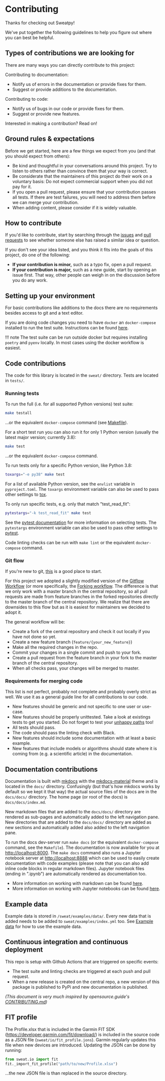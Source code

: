 # Contributing

Thanks for checking out Sweatpy!

We've put together the following guidelines to help you figure out where you can best be helpful.

## Types of contributions we are looking for
There are many ways you can directly contribute to this project:

Contributing to documentation:

* Notify us of errors in the documentation or provide fixes for them.
* Suggest or provide additions to the documentation.

Contributing to code:

* Notify us of bugs in our code or provide fixes for them.
* Suggest or provide new features.

Interested in making a contribution? Read on!

## Ground rules & expectations
Before we get started, here are a few things we expect from you (and that you should expect from others):

* Be kind and thoughtful in your conversations around this project. Try to listen to others rather than convince them that your way is correct.
* Be considerate that the maintainers of this project do their work on a voluntary basis: Do not expect commercial support when you did not pay for it.
* If you open a pull request, please ensure that your contribution passes all tests. If there are test failures, you will need to address them before we can merge your contribution.
* When adding content, please consider if it is widely valuable.

## How to contribute
If you'd like to contribute, start by searching through the [issues](https://github.com/goldencheetah/sweatpy/issues) and [pull requests](https://github.com/goldencheetah/sweatpy/pulls) to see whether someone else has raised a similar idea or question.

If you don't see your idea listed, and you think it fits into the goals of this project, do one of the following:

* **If your contribution is minor,** such as a typo fix, open a pull request.
* **If your contribution is major,** such as a new guide, start by opening an issue first. That way, other people can weigh in on the discussion before you do any work.

## Setting up your environment

For basic contributions like additions to the docs there are no requirements besides access to git and a text editor.

If you are doing code changes you need to have `docker` an `docker-compose` installed to run the test suite. Instructions can be found [here](https://docs.docker.com/compose/install/).

!!! note
    The test suite can be run outside docker but requires installing `poetry` and `pyenv` locally. In most cases using the docker workflow is easiest.

## Code contributions
The code for this library is located in the `sweat/` directory.
Tests are located in `tests/`.

### Running tests
To run the full (i.e. for all supported Python versions) test suite:
```bash
make testall
```
...or the equivalent `docker-compose` command (see [Makefile](Makefile)).

For a short test run you can also run it for only 1 Python version (usually the latest major version; currently 3.8):
```bash
make test
```
...or the equivalent `docker-compose` command.

To run tests only for a specific Python version, like Python 3.8:
```bash
toxargs="-e py38" make test
```
For a list of available Python version, see the `envlist` variable in `pyproject.toml`.
The `toxargs` environment variable can also be used to pass other settings to [tox](https://tox.readthedocs.io/en/latest/).

To only run specific tests, e.g. only that match "test_read_fit":
```bash
pytestargs="-k test_read_fit" make test
```
See the [pytest documentation](https://docs.pytest.org/en/stable/usage.html#specifying-tests-selecting-tests) for more information on selecting tests.
The `pytestargs` environment variable can also be used to pass other settings to [pytest](https://docs.pytest.org/en/stable/).

Code linting checks can be run with `make lint` or the equivalent `docker-compose` command.

### Git flow
If you're new to git, [this](https://try.github.io/) is a good place to start.

For this project we adopted a slightly modified version of the [Gitflow Workflow](https://www.atlassian.com/git/tutorials/comparing-workflows/gitflow-workflow) (or more specifically, the [Forking workflow](https://www.atlassian.com/git/tutorials/comparing-workflows/forking-workflow).
The difference is that we only work with a master branch in the central repository, so all pull requests are made from feature branches in the forked repositories directly to the master branch of the central repository.
We realize that there are downsides to this flow but as it is easiest for maintainers we decided to adopt it.

The general workflow will be:
- Create a fork of the central repository and check it out locally if you have not done so yet.
- Create a new feature branch (`feature/{your_new_feature}`)
- Make all the required changes in the repo.
- Commit your changes in a single commit and push to your fork.
- Create a pull request from the feature branch in your fork to the master branch of the central repository.
- When all checks pass, your changes will be merged to master.  

### Requirements for merging code
This list is not perfect, probably not complete and probably overly strict as well. We use it as a general guide line for all contributions to our code.

- New features should be generic and not specific to one user or use-case.
- New features should be properly unittested. Take a look at existings tests to get you started. Do not forget to test your [unhappy paths](https://en.wikipedia.org/wiki/Happy_path) too!
- All tests should pass.
- The code should pass the linting check with Black.
- New features should include some documentation with at least a basic example.
- New features that include models or algorithms should state where it is coming from (e.g. a scientific article) in the documentation.


## Documentation contributions
Documentation is built with [mkdocs](https://www.mkdocs.org/) with the [mkdocs-material](https://squidfunk.github.io/mkdocs-material/) theme and is located in the `docs/` directory.
Confusingly (but that's how mkdocs works by default so we kept it that way) the actual source files of the docs are in the `docs/docs/` directory.
The home page (or root of the docs) is `docs/docs/index.md`.

New markdown files that are added to the `docs/docs/` directory are rendered as sub-pages and automatically added to the left navigation pane.
New directories that are added to the `docs/docs/` directory are added as new sections and automatically added also added to the left navigation pane.

To run the docs dev-server run `make docs` (or the equivalent `docker-compose` command, see the `Makefile`). The documentation is now available for you at [http://localhost:8000](http://localhost:8000).
The `make docs` command also runs a Jupyter notebook server at [http://localhost:8888](http://localhost:8888) which can be used to easily create documentation with code examples (please note that you can also add inline code blocks in regular markdown files). Jupyter notebook files (ending in ".ipynb") are automatically rendered as documentation too.

- More information on working with markdown can be found [here](https://guides.github.com/features/mastering-markdown/).
- More information on working with Jupyter notebooks can be found [here](https://jupyter-notebook.readthedocs.io/en/stable/notebook.html).

## Example data
Example data is stored in `/sweat/examples/data/`.
Every new data that is added needs to be added to `sweat/examples/index.yml` too.
See [Example data](features/example_data.md) for how to use the example data.

## Continuous integration and continuous deployment
This repo is setup with Github Actions that are triggered on specific events:

* The test suite and linting checks are triggered at each push and pull request.
* When a new release is created on the central repo, a new version of this package is published to PyPi and new documentation is published.

*(This document is very much inspired by opensource.guide's [CONTRIBUTING.md](https://github.com/github/opensource.guide/blob/master/CONTRIBUTING.md))*

## FIT profile
The Profile.xlsx that is included in the Garmin FIT SDK (https://developer.garmin.com/fit/download/) is included in the source code as a JSON file (`sweat/io/fit_profile.jons`).
Garmin regularly updates this file when new devices are introduced.
Updating the JSON can be done by running:
```python
from sweat.io import fit
fit._import_fit_profile("path/to/new/Profile.xlsx")
```
...the new JSON file is than replaced in the source directory.
